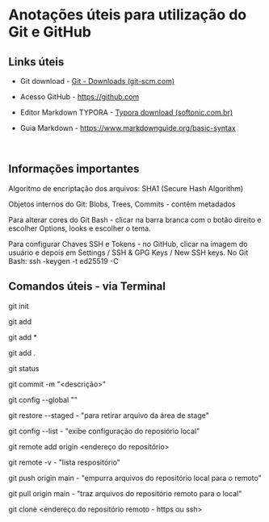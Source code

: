 # Anotações úteis para utilização do Git e GitHub

## Links úteis

- Git download - [Git - Downloads (git-scm.com)](https://git-scm.com/downloads)

- Acesso GitHub - https://github.com

- Editor Markdown TYPORA - [Typora download (softonic.com.br)](https://typora.softonic.com.br/download)

- Guia Markdown - https://www.markdownguide.org/basic-syntax

  ​

## Informações importantes

Algoritmo de encriptação dos arquivos: SHA1 (Secure Hash Algorithm)

Objetos internos do Git: Blobs, Trees, Commits - contêm metadados

Para alterar cores do Git Bash - clicar na barra branca com o botão direito e escolher Options, looks  e escolher o tema.

Para configurar Chaves SSH e Tokens - no GitHub, clicar na imagem do usuário e depois em Settings / SSH & GPG Keys / New SSH keys. No Git Bash: ssh -keygen -t ed25519 -C <email>



## Comandos úteis - via Terminal

git init

git add <nome do arquivo>

git add *

git add .

git status

git commit -m "<descrição>"

git config --global <nome propriedade a ser alterada> "<novo valor>"  

git restore --staged <nome do arquivo>   - "para retirar arquivo da área de stage"

git config --list  - "exibe configuração do reposiório local"

git remote add origin <endereço do repositório>

git remote -v   - "lista respositório"

git push origin main - "empurra arquivos do repositório local para o remoto"

git pull origin main - "traz arquivos do repositório remoto para o local"

git clone <endereço do repositório remoto - https ou ssh>